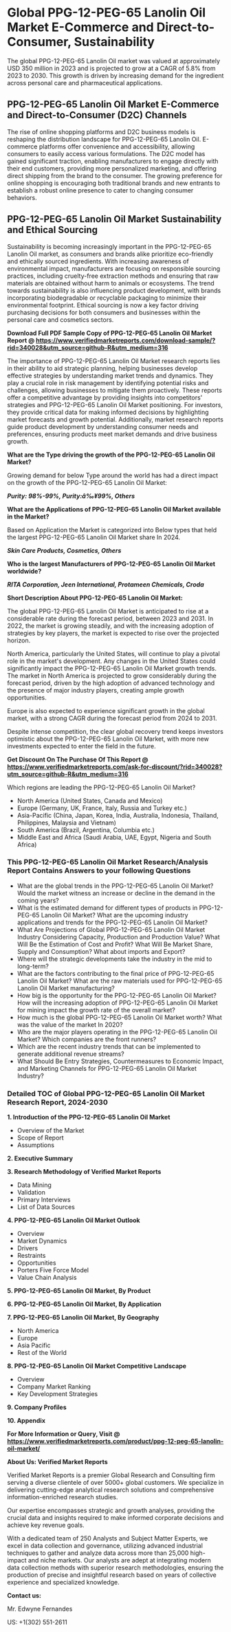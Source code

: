<h1>Global PPG-12-PEG-65 Lanolin Oil Market E-Commerce and Direct-to-Consumer, Sustainability</h1><p class=""><p>The global PPG-12-PEG-65 Lanolin Oil market was valued at approximately USD 350 million in 2023 and is projected to grow at a CAGR of 5.8% from 2023 to 2030. This growth is driven by increasing demand for the ingredient across personal care and pharmaceutical applications.</p><h2>PPG-12-PEG-65 Lanolin Oil Market E-Commerce and Direct-to-Consumer (D2C) Channels</h2><p>The rise of online shopping platforms and D2C business models is reshaping the distribution landscape for PPG-12-PEG-65 Lanolin Oil. E-commerce platforms offer convenience and accessibility, allowing consumers to easily access various formulations. The D2C model has gained significant traction, enabling manufacturers to engage directly with their end customers, providing more personalized marketing, and offering direct shipping from the brand to the consumer. The growing preference for online shopping is encouraging both traditional brands and new entrants to establish a robust online presence to cater to changing consumer behaviors.</p><h2>PPG-12-PEG-65 Lanolin Oil Market Sustainability and Ethical Sourcing</h2><p>Sustainability is becoming increasingly important in the PPG-12-PEG-65 Lanolin Oil market, as consumers and brands alike prioritize eco-friendly and ethically sourced ingredients. With increasing awareness of environmental impact, manufacturers are focusing on responsible sourcing practices, including cruelty-free extraction methods and ensuring that raw materials are obtained without harm to animals or ecosystems. The trend towards sustainability is also influencing product development, with brands incorporating biodegradable or recyclable packaging to minimize their environmental footprint. Ethical sourcing is now a key factor driving purchasing decisions for both consumers and businesses within the personal care and cosmetics sectors.</p></p><p class=""><strong>Download Full PDF Sample Copy of PPG-12-PEG-65 Lanolin Oil Market Report @ <a href="https://www.verifiedmarketreports.com/download-sample/?rid=340028&utm_source=github-R&utm_medium=316" target="_blank">https://www.verifiedmarketreports.com/download-sample/?rid=340028&utm_source=github-R&utm_medium=316</a></strong></p><p>The importance of&nbsp;PPG-12-PEG-65 Lanolin Oil Market research reports lies in their ability to aid strategic planning, helping businesses develop effective strategies by understanding market trends and dynamics. They play a crucial role in risk management by identifying potential risks and challenges, allowing businesses to mitigate them proactively. These reports offer a competitive advantage by providing insights into competitors' strategies and PPG-12-PEG-65 Lanolin Oil Market positioning. For investors, they provide critical data for making informed decisions by highlighting market forecasts and growth potential. Additionally, market research reports guide product development by understanding consumer needs and preferences, ensuring products meet market demands and drive business growth.</p><p><strong>What are the&nbsp;Type driving the growth of the PPG-12-PEG-65 Lanolin Oil Market?</strong></p><p id="" class="">Growing demand for below Type around the world has had a direct impact on the growth of the PPG-12-PEG-65 Lanolin Oil Market:</p><p class=""><em><strong>Purity: 98%-99%, Purity:â‰¥99%, Others</strong></em></p><p class=""><strong>What are the&nbsp;Applications&nbsp;of PPG-12-PEG-65 Lanolin Oil Market available in the Market?</strong></p><p id="" class="">Based on Application the Market is categorized into Below types that held the largest PPG-12-PEG-65 Lanolin Oil Market share In 2024.</p><p class=""><em><strong>Skin Care Products, Cosmetics, Others</strong></em></p><p class=""><strong>Who is the largest Manufacturers of PPG-12-PEG-65 Lanolin Oil Market worldwide?</strong></p><p><em><strong>RITA Corporation, Jeen International, Protameen Chemicals, Croda</strong></em></p><p id="" class=""><strong>Short Description About PPG-12-PEG-65 Lanolin Oil Market:</strong></p><p>The global PPG-12-PEG-65 Lanolin Oil Market is anticipated to rise at a considerable rate during the forecast period, between 2023 and 2031. In 2022, the market is growing steadily, and with the increasing adoption of strategies by key players, the market is expected to rise over the projected horizon.</p><p>North America, particularly the United States, will continue to play a pivotal role in the market's development. Any changes in the United States could significantly impact the PPG-12-PEG-65 Lanolin Oil Market growth trends. The market in North America is projected to grow considerably during the forecast period, driven by the high adoption of advanced technology and the presence of major industry players, creating ample growth opportunities.</p><p>Europe is also expected to experience significant growth in the global market, with a strong CAGR during the forecast period from 2024 to 2031.</p><p>Despite intense competition, the clear global recovery trend keeps investors optimistic about the PPG-12-PEG-65 Lanolin Oil Market, with more new investments expected to enter the field in the future.</p><p id="" class=""><strong>Get Discount On The Purchase Of This Report @ <a href="https://www.verifiedmarketreports.com/ask-for-discount/?rid=340028?utm_source=github-R&utm_medium=316" target="_blank">https://www.verifiedmarketreports.com/ask-for-discount/?rid=340028?utm_source=github-R&utm_medium=316</a></strong></p><p class="">Which regions are leading the PPG-12-PEG-65 Lanolin Oil Market?</p><ul><li>North America (United States, Canada and Mexico)</li><li>Europe (Germany, UK, France, Italy, Russia and Turkey etc.)</li><li>Asia-Pacific (China, Japan, Korea, India, Australia, Indonesia, Thailand, Philippines, Malaysia and Vietnam)</li><li>South America (Brazil, Argentina, Columbia etc.)</li><li>Middle East and Africa (Saudi Arabia, UAE, Egypt, Nigeria and South Africa)</li></ul><h3 id="" class="">This PPG-12-PEG-65 Lanolin Oil Market Research/Analysis Report Contains Answers to your following Questions</h3><ul><li>What are the global trends in the PPG-12-PEG-65 Lanolin Oil Market? Would the market witness an increase or decline in the demand in the coming years?</li><li>What is the estimated demand for different types of products in PPG-12-PEG-65 Lanolin Oil Market? What are the upcoming industry applications and trends for the PPG-12-PEG-65 Lanolin Oil Market?</li><li>What Are Projections of Global PPG-12-PEG-65 Lanolin Oil Market Industry Considering Capacity, Production and Production Value? What Will Be the Estimation of Cost and Profit? What Will Be Market Share, Supply and Consumption? What about imports and Export?</li><li>Where will the strategic developments take the industry in the mid to long-term?</li><li>What are the factors contributing to the final price of PPG-12-PEG-65 Lanolin Oil Market? What are the raw materials used for PPG-12-PEG-65 Lanolin Oil Market manufacturing?</li><li>How big is the opportunity for the PPG-12-PEG-65 Lanolin Oil Market? How will the increasing adoption of PPG-12-PEG-65 Lanolin Oil Market for mining impact the growth rate of the overall market?</li><li>How much is the global PPG-12-PEG-65 Lanolin Oil Market worth? What was the value of the market In 2020?</li><li>Who are the major players operating in the PPG-12-PEG-65 Lanolin Oil Market? Which companies are the front runners?</li><li>Which are the recent industry trends that can be implemented to generate additional revenue streams?</li><li>What Should Be Entry Strategies, Countermeasures to Economic Impact, and Marketing Channels for PPG-12-PEG-65 Lanolin Oil Market Industry?</li></ul><h3 id="" class="">Detailed TOC of Global PPG-12-PEG-65 Lanolin Oil Market Research Report, 2024-2030</h3><p id="" class=""><strong>1. Introduction of the PPG-12-PEG-65 Lanolin Oil Market</strong></p><ul><li>Overview of the Market</li><li>Scope of Report</li><li>Assumptions</li></ul><p id="" class=""><strong>2. Executive Summary</strong></p><p id="" class=""><strong>3. Research Methodology of Verified Market Reports</strong></p><ul><li>Data Mining</li><li>Validation</li><li>Primary Interviews</li><li>List of Data Sources</li></ul><p id="" class=""><strong>4. PPG-12-PEG-65 Lanolin Oil Market Outlook</strong></p><ul><li>Overview</li><li>Market Dynamics</li><li>Drivers</li><li>Restraints</li><li>Opportunities</li><li>Porters Five Force Model</li><li>Value Chain Analysis</li></ul><p id="" class=""><strong>5. PPG-12-PEG-65 Lanolin Oil Market, By Product</strong></p><p id="" class=""><strong>6. PPG-12-PEG-65 Lanolin Oil Market, By Application</strong></p><p id="" class=""><strong>7. PPG-12-PEG-65 Lanolin Oil Market, By Geography</strong></p><ul><li>North America</li><li>Europe</li><li>Asia Pacific</li><li>Rest of the World</li></ul><p id="" class=""><strong>8. PPG-12-PEG-65 Lanolin Oil Market Competitive Landscape</strong></p><ul><li>Overview</li><li>Company Market Ranking</li><li>Key Development Strategies</li></ul><p id="" class=""><strong>9. Company Profiles</strong></p><p id="" class=""><strong>10. Appendix</strong></p><p id="" class=""><strong>For More Information or Query, Visit @ <a href="https://www.verifiedmarketreports.com/product/ppg-12-peg-65-lanolin-oil-market/" target="_blank">https://www.verifiedmarketreports.com/product/ppg-12-peg-65-lanolin-oil-market/</a></strong></p><p id="" class=""><strong>About Us: Verified Market Reports</strong></p><p id="" class="">Verified Market Reports is a premier Global Research and Consulting firm serving a diverse clientele of over 5000+ global customers. We specialize in delivering cutting-edge analytical research solutions and comprehensive information-enriched research studies.</p><p id="" class="">Our expertise encompasses strategic and growth analyses, providing the crucial data and insights required to make informed corporate decisions and achieve key revenue goals.</p><p id="" class="">With a dedicated team of 250 Analysts and Subject Matter Experts, we excel in data collection and governance, utilizing advanced industrial techniques to gather and analyze data across more than 25,000 high-impact and niche markets. Our analysts are adept at integrating modern data collection methods with superior research methodologies, ensuring the production of precise and insightful research based on years of collective experience and specialized knowledge.</p><p id="" class=""><strong>Contact us:</strong></p><p id="" class="">Mr. Edwyne Fernandes</p><p id="" class="">US: +1(302) 551-2611</p>